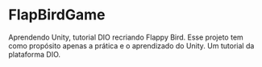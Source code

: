 # FlapBirdGame
 Aprendendo Unity, tutorial DIO recriando Flappy Bird.
Esse projeto tem como propósito apenas a prática e o aprendizado do Unity. Um tutorial da plataforma DIO. 
